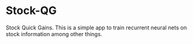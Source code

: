 # Stock-QG
Stock Quick Gains.  This is a simple app to train recurrent neural nets on stock information among other things.

